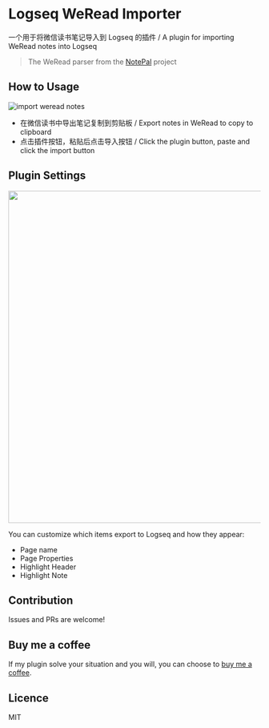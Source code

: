 # Logseq WeRead Importer

一个用于将微信读书笔记导入到 Logseq 的插件 /
A plugin for importing WeRead notes into Logseq

> The WeRead parser from the [NotePal](https://github.com/djyde/notepal) project

## How to Usage

![import weread notes](https://user-images.githubusercontent.com/9718515/216246672-e8387c51-3168-431c-9362-2aa54707ba9d.gif)

- 在微信读书中导出笔记复制到剪贴板 / Export notes in WeRead to copy to clipboard
- 点击插件按钮，粘贴后点击导入按钮 / Click the plugin button, paste and click the import button

## Plugin Settings

<img width="663" src="https://user-images.githubusercontent.com/9718515/213848866-dbc9f35c-58ce-4ac0-a2a9-fb1da8e18b62.png">

You can customize which items export to Logseq and how they appear:

- Page name
- Page Properties
- Highlight Header
- Highlight Note

## Contribution

Issues and PRs are welcome!

## Buy me a coffee

If my plugin solve your situation and you will, you can choose to [buy me a coffee](https://www.buymeacoffee.com/yuexunjiang).

## Licence

MIT
